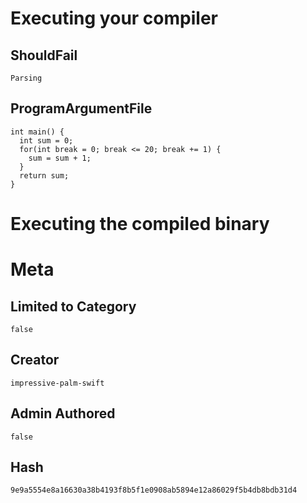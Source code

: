 # Executing your compiler

## ShouldFail

```
Parsing
```

## ProgramArgumentFile

```
int main() {
  int sum = 0;
  for(int break = 0; break <= 20; break += 1) {
    sum = sum + 1;
  }
  return sum;
}

```

# Executing the compiled binary

# Meta

## Limited to Category

```
false
```

## Creator

```
impressive-palm-swift
```

## Admin Authored

```
false
```

## Hash

```
9e9a5554e8a16630a38b4193f8b5f1e0908ab5894e12a86029f5b4db8bdb31d4
```
